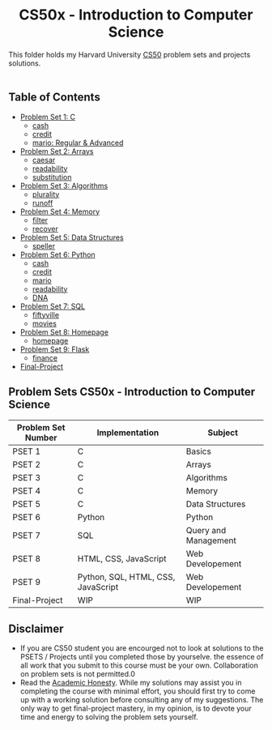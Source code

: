 <h1 align="center"> CS50x - Introduction to Computer Science </h1>

This folder holds my Harvard University <a href="https://cs50.harvard.edu/x/2022/">CS50</a> problem sets and projects solutions.
<br/><br/>

## Table of Contents

- [Problem Set 1: C](pset1-c)
  - [cash](pset1-c/cash)
  - [credit](pset1-c/credit)
  - [mario: Regular & Advanced](pset1-c/mario)
- [Problem Set 2: Arrays](pset2-arrays)
  - [caesar](pset2-arrays/caesar)
  - [readability](pset2-arrays/readability)
  - [substitution](pset2-arrays/substitution)
- [Problem Set 3: Algorithms](pset3-algorithms-algorithms)
  - [plurality](pset3-algorithms/plurality)
  - [runoff](pset3-algorithms/runoff)
- [Problem Set 4: Memory](pset4-memory)
  - [filter](pset4-memory/filter)
  - [recover](pset4-memory/recover)
- [Problem Set 5: Data Structures](pset5-data-structures)
  - [speller](pset5-data-structures/speller)
- [Problem Set 6: Python](pset6-python)
  - [cash](pset6-python/cash)
  - [credit](pset6-python/credit)
  - [mario](pset6-python/mario)
  - [readability](pset6-python/readability)
  - [DNA](pset6-python/DNA)
- [Problem Set 7: SQL](pset7-sql)
  - [fiftyville](pset7-sql/fiftyville)
  - [movies](pset7-sql/movies)
- [Problem Set 8: Homepage](pset8-html-css-js)
  - [homepage](pset8-html-css-js/homepage)
- [Problem Set 9: Flask](pset9-flask)
  - [finance](pset9-flask/finance)
- [Final-Project](final-project)

## Problem Sets CS50x - Introduction to Computer Science

| Problem Set Number | Implementation                     | Subject              |
| ------------------ | ---------------------------------- | -------------------- |
| PSET 1             | C                                  | Basics               |
| PSET 2             | C                                  | Arrays               |
| PSET 3             | C                                  | Algorithms           |
| PSET 4             | C                                  | Memory               |
| PSET 5             | C                                  | Data Structures      |
| PSET 6             | Python                             | Python               |
| PSET 7             | SQL                                | Query and Management |
| PSET 8             | HTML, CSS, JavaScript              | Web Developement     |
| PSET 9             | Python, SQL, HTML, CSS, JavaScript | Web Developement     |
| Final-Project      | WIP                                | WIP                  |

## Disclaimer

- If you are CS50 student you are encourged not to look at solutions to the PSETS / Projects until you completed those by yourselve. the essence of all work that you submit to this course must be your own. Collaboration on problem sets is not permitted.0
- Read the [Academic Honesty](https://cs50.harvard.edu/x/2021/honesty/). While my solutions may assist you in completing the course with minimal effort, you should first try to come up with a working solution before consulting any of my suggestions. The only way to get final-project mastery, in my opinion, is to devote your time and energy to solving the problem sets yourself.
